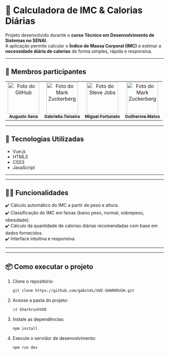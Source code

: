 
# 🧮 Calculadora de IMC & Calorias Diárias  

Projeto desenvolvido durante o **curso Técnico em Desenvolvimento de Sistemas no SENAI**.  
A aplicação permite calcular o **Índice de Massa Corporal (IMC)** e estimar a **necessidade diária de calorias** de forma simples, rápida e responsiva.  

---


## 🚀 Membros participantes
<table>
  <tr>
    <td align="center">
      <a href="#" title="defina o título do link">
        <img src="https://avatars.githubusercontent.com/u/173793677?v=4" width="100px;" alt="Foto do GitHub"/><br>
        <sub>
          <b>Augusto Sena</b>
        </sub>
      </a>
    </td>
    <td align="center">
      <a href="#" title="defina o título do link">
        <img src="https://avatars.githubusercontent.com/u/173831336?v=4" width="100px;" alt="Foto do Mark Zuckerberg"/><br>
        <sub>
          <b>Gabriella Teixeira </b>
        </sub>
      </a>
    </td>
    <td align="center">
      <a href="#" title="defina o título do link">
        <img src="https://avatars.githubusercontent.com/u/173830217?v=4" width="100px;" alt="Foto do Steve Jobs"/><br>
        <sub>
          <b>Miguel Fortunato</b>
        </sub>
      </a>
    </td>
        <td align="center">
      <a href="#" title="defina o título do link">
        <img src="https://avatars.githubusercontent.com/u/173830987?v=4" width="100px;" alt="Foto do Mark Zuckerberg"/><br>
        <sub>
          <b>Guilherme Matos</b>
        </sub>
      </a>
    </td>
  </tr>
</table>


---

## 🚀 Tecnologias Utilizadas
- Vue.js 
- HTML5  
- CSS3  
- JavaScript  

---

---

## 👨‍💻 Funcionalidades
✔️ Cálculo automático do IMC a partir de peso e altura.  
✔️ Classificação do IMC em faixas (baixo peso, normal, sobrepeso, obesidade).  
✔️ Cálculo da quantidade de calorias diárias recomendadas com base em dados fornecidos.  
✔️ Interface intuitiva e responsiva.  

---



---

## 📦 Como executar o projeto  

1. Clone o repositório:
   ```bash
   git clone https://github.com/gabstds/VUE-SHARKRUSH.git
   

2. Acesse a pasta do projeto:
   ```bash
   cd SharkrushVUE


3. Instale as dependências:

   ```bash
   npm install


4. Execute o servidor de desenvolvimento:

   ```bash
   npm run dev

